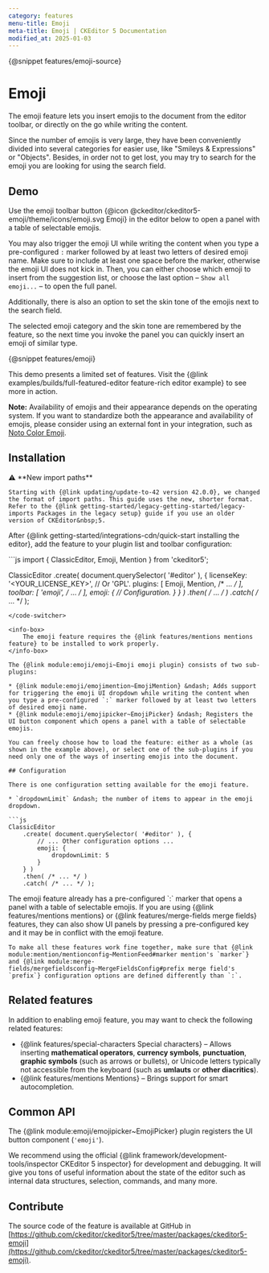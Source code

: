 ```yaml
---
category: features
menu-title: Emoji
meta-title: Emoji | CKEditor 5 Documentation
modified_at: 2025-01-03
---
```


{@snippet features/emoji-source}

# Emoji

The emoji feature lets you insert emojis to the document from the editor toolbar, or directly on the go while writing the content.

Since the number of emojis is very large, they have been conveniently divided into several categories for easier use, like "Smileys & Expressions" or "Objects". Besides, in order not to get lost, you may try to search for the emoji you are looking for using the search field.

## Demo

Use the emoji toolbar button {@icon @ckeditor/ckeditor5-emoji/theme/icons/emoji.svg Emoji} in the editor below to open a panel with a table of selectable emojis.

You may also trigger the emoji UI while writing the content when you type a pre-configured `:` marker followed by at least two letters of desired emoji name. Make sure to include at least one space before the marker, otherwise the emoji UI does not kick in. Then, you can either choose which emoji to insert from the suggestion list, or choose the last option &ndash; `Show all emoji...` &ndash; to open the full panel.

Additionally, there is also an option to set the skin tone of the emojis next to the search field.

The selected emoji category and the skin tone are remembered by the feature, so the next time you invoke the panel you can quickly insert an emoji of similar type.

{@snippet features/emoji}

<info-box info>
	This demo presents a limited set of features. Visit the {@link examples/builds/full-featured-editor feature-rich editor example} to see more in action.
</info-box>

**Note:** Availability of emojis and their appearance depends on the operating system. If you want to standardize both the appearance and availability of emojis, please consider using an external font in your integration, such as [Noto Color Emoji](https://fonts.google.com/noto/specimen/Noto+Color+Emoji).

## Installation

<info-box info>
	⚠️ **New import paths**

	Starting with {@link updating/update-to-42 version 42.0.0}, we changed the format of import paths. This guide uses the new, shorter format. Refer to the {@link getting-started/legacy-getting-started/legacy-imports Packages in the legacy setup} guide if you use an older version of CKEditor&nbsp;5.
</info-box>

After {@link getting-started/integrations-cdn/quick-start installing the editor}, add the feature to your plugin list and toolbar configuration:

<code-switcher>
```js
import { ClassicEditor, Emoji, Mention } from 'ckeditor5';

ClassicEditor
	.create( document.querySelector( '#editor' ), {
		licenseKey: '<YOUR_LICENSE_KEY>', // Or 'GPL'.
		plugins: [ Emoji, Mention, /* ... */ ],
		toolbar: [ 'emoji', /* ... */ ],
		emoji: {
			// Configuration.
		}
	} )
	.then( /* ... */ )
	.catch( /* ... */ );
```
</code-switcher>

<info-box>
	The emoji feature requires the {@link features/mentions mentions feature} to be installed to work properly.
</info-box>

The {@link module:emoji/emoji~Emoji emoji plugin} consists of two sub-plugins:

* {@link module:emoji/emojimention~EmojiMention} &ndash; Adds support for triggering the emoji UI dropdown while writing the content when you type a pre-configured `:` marker followed by at least two letters of desired emoji name.
* {@link module:emoji/emojipicker~EmojiPicker} &ndash; Registers the UI button component which opens a panel with a table of selectable emojis.

You can freely choose how to load the feature: either as a whole (as shown in the example above), or select one of the sub-plugins if you need only one of the ways of inserting emojis into the document.

## Configuration

There is one configuration setting available for the emoji feature.

* `dropdownLimit` &ndash; the number of items to appear in the emoji dropdown.

```js
ClassicEditor
	.create( document.querySelector( '#editor' ), {
		// ... Other configuration options ...
		emoji: {
			dropdownLimit: 5
		}
	} )
	.then( /* ... */ )
	.catch( /* ... */ );
```

<info-box info>
	The emoji feature already has a pre-configured `:` marker that opens a panel with a table of selectable emojis. If you are using {@link features/mentions mentions} or {@link features/merge-fields merge fields} features, they can also show UI panels by pressing a pre-configured key and it may be in conflict with the emoji feature.

	To make all these features work fine together, make sure that {@link module:mention/mentionconfig~MentionFeed#marker mention's `marker`} and {@link module:merge-fields/mergefieldsconfig~MergeFieldsConfig#prefix merge field's `prefix`} configuration options are defined differently than `:`.
</info-box>

## Related features

In addition to enabling emoji feature, you may want to check the following related features:

* {@link features/special-characters Special characters} &ndash; Allows inserting **mathematical operators**, **currency symbols**, **punctuation**, **graphic symbols** (such as arrows or bullets), or Unicode letters typically not accessible from the keyboard (such as **umlauts** or **other diacritics**).
* {@link features/mentions Mentions} &ndash; Brings support for smart autocompletion.

## Common API

The {@link module:emoji/emojipicker~EmojiPicker} plugin registers the UI button component (`'emoji'`).

<info-box>
	We recommend using the official {@link framework/development-tools/inspector CKEditor&nbsp;5 inspector} for development and debugging. It will give you tons of useful information about the state of the editor such as internal data structures, selection, commands, and many more.
</info-box>

## Contribute

The source code of the feature is available at GitHub in [https://github.com/ckeditor/ckeditor5/tree/master/packages/ckeditor5-emoji](https://github.com/ckeditor/ckeditor5/tree/master/packages/ckeditor5-emoji).
